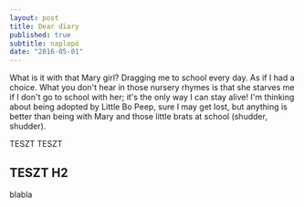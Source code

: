 ```yaml
---
layout: post
title: Dear diary
published: true
subtitle: naplopó
date: "2016-05-01"
---
```


What is it with that Mary girl?  Dragging me to school every day. As if I had a choice.  What you don't hear in those nursery rhymes is that she starves me if I don't go to school with her; it's the only way I can stay alive!  I'm thinking about being adopted by Little Bo Peep, sure I may get lost, but anything is better than being with Mary and those little brats at school (shudder, shudder).

TESZT TESZT

## TESZT H2

blabla
